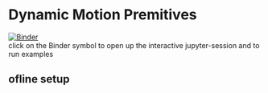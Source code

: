 # Dynamic Motion Premitives

[![Binder](http://mybinder.org/badge_logo.svg)](http://mybinder.org/v2/gh/prajwalresearch/git_re_dmp/master?filepath=notebooks) <br />
click on the Binder symbol to open up the interactive jupyter-session and to run examples

## ofline setup




